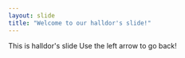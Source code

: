 ```yaml
---
layout: slide
title: "Welcome to our halldor's slide!"
---
```

This is halldor's slide
Use the left arrow to go back!